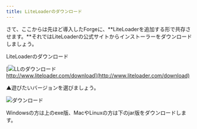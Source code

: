 ```yaml
---
title: LiteLoaderのダウンロード
---
```


さて、ここからは先ほど導入したForgeに、**LiteLoaderを追加する形で共存させます。**それではLiteLoaderの公式サイトからインストーラーをダウンロードしましょう。

LiteLoaderのダウンロード

[![LLのダウンロード](https://cdn-ak.f.st-hatena.com/images/fotolife/s/sasigume/20210208/20210208112001.jpg)  
http://www.liteloader.com/download](http://www.liteloader.com/download)

▲遊びたいバージョンを選びましょう。

![ダウンロード](https://cdn-ak.f.st-hatena.com/images/fotolife/s/sasigume/20210208/20210208112005.jpg)

Windowsの方は上のexe版、MacやLinuxの方は下のjar版をダウンロードします。
